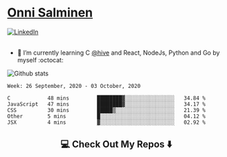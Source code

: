 <h1> <a href="https://osalmine.github.io/cv/">Onni Salminen</a></h1>
<a href="https://www.linkedin.com/in/onni-salminen/" target="_blank"><img src="https://img.shields.io/badge/LinkedIn-%230077B5.svg?&style=flat-square&logo=linkedin&logoColor=white" alt="LinkedIn"></a>
<br />
<br />

- 🌱 I’m currently learning C <a href="https://www.hive.fi/en/">@hive</a> and React, NodeJs, Python and Go by myself :octocat:

![Github stats](https://github-readme-stats.vercel.app/api?username=osalmine&count_private=true&show_icons=true&theme=graywhite&hide=issues,stars)

<!--START_SECTION:waka-->
```text
Week: 26 September, 2020 - 03 October, 2020

C            48 mins         ████████▓░░░░░░░░░░░░░░░░   34.84 % 
JavaScript   47 mins         ████████▓░░░░░░░░░░░░░░░░   34.17 % 
CSS          30 mins         █████▒░░░░░░░░░░░░░░░░░░░   21.39 % 
Other        5 mins          █░░░░░░░░░░░░░░░░░░░░░░░░   04.12 % 
JSX          4 mins          ▓░░░░░░░░░░░░░░░░░░░░░░░░   02.92 % 
```
<!--END_SECTION:waka-->

<h2  align="center">💻 Check Out My Repos ⬇️ </h2>
